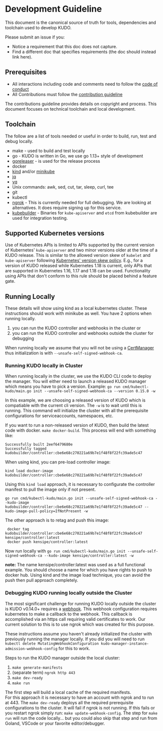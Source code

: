 # Development Guideline

This document is the canonical source of truth for tools, dependencies and toolchain used to develop KUDO.

Please submit an issue if you:
* Notice a requirement that this doc does not capture.
* Find a different doc that specifies requirements (the doc should instead link here).


## Prerequisites

* All interactions including code and comments need to follow the [code of conduct](code-of-conduct.md)
* All Contributions must follow the [contribution guideline](CONTRIBUTING.md)

The contributions guideline provides details on copyright and process.  This document focuses on technical toolchain and local development.

## Toolchain

The follow are a list of tools needed or useful in order to build, run, test and debug locally.

* make - used to build and test locally
* go - KUDO is written in Go, we use go 1.13+ style of development
* [goreleaser](https://goreleaser.com/) - is used for the release process
* docker
* [kind](https://kind.sigs.k8s.io/) and/or [minikube](https://kubernetes.io/docs/tasks/tools/install-minikube/)
* [jq](https://stedolan.github.io/jq/)
* [yq](https://github.com/mikefarah/yq)
* Unix commands:  awk, sed, cut, tar, sleep, curl, tee
* git
* kubectl
* [ngrok](https://ngrok.com/) - This is currently needed for full debugging. We are looking at alternatives. It does require signing up for this service.
* [kubebuilder](https://github.com/kubernetes-sigs/kubebuilder) - Binaries for `kube-apiserver` and `etcd` from kubebuilder are used for integration testing.

## Supported Kubernetes versions

Use of Kubernetes APIs is limited to APIs supported by the current version of Kubernetes' `kube-apiserver` and two minor versions older at the time of a KUDO release. This is similar to the allowed version skew of `kubelet` and `kube-apiserver` following [Kubernetes' version skew policy](https://kubernetes.io/docs/setup/release/version-skew-policy/). E.g., for a version of KUDO released while Kubernetes 1.18 is current, only APIs that are supported in Kubernetes 1.16, 1.17 and 1.18 can be used.
Functionality using APIs that don't conform to this rule should be placed behind a feature gate.

## Running Locally

These details will show using kind as a local kubernetes cluster.  These instructions should work with minikube as well.
You have 2 options when running locally.
1. you can run the KUDO controller and webhooks in the cluster or
2. you can run the KUDO controller and webhooks outside the cluster for debugging

When running locally we assume that you will not be using a [CertManager](https://cert-manager.io/docs/) thus initialization is with `--unsafe-self-signed-webhook-ca`.

### Running KUDO locally in Cluster

When running locally in the cluster, we use the KUDO CLI code to deploy the manager. You will either need to launch a released KUDO manager which means you have to pick a version.  Example:
`go run cmd/kubectl-kudo/main.go init --unsafe-self-signed-webhook-ca --version 0.15.0 -w`

In this example, we are choosing a released version of KUDO which is compatiable with the current cli version.  The `-w` is to wait until this is running.
This command will initialize the cluster with all the prerequisite configurations for serviceaccounts, namespaces, etc.

If you want to run a non-released version of KUDO, then build the latest code with docker.  `make docker-build`.  This process will end with something like:
```
Successfully built 2eef6479680e
Successfully tagged kudobuilder/controller:cbe6e68c270221a69b7e1f48f8f22fc39ade5c47
```
When using kind, you can pre-load controller image:
```
kind load docker-image kudobuilder/controller:cbe6e68c270221a69b7e1f48f8f22fc39ade5c47
```
Using this `kind load` approach, it is necessary to configurate the controller manifest to pull the image only if not present.
```
go run cmd/kubectl-kudo/main.go init --unsafe-self-signed-webhook-ca --kudo-image  kudobuilder/controller:cbe6e68c270221a69b7e1f48f8f22fc39ade5c47 --kudo-image-pull-policy=IfNotPresent -w
```

The other approach is to retag and push this image:
```
 docker tag  kudobuilder/controller:cbe6e68c270221a69b7e1f48f8f22fc39ade5c47 kensipe/controller:latest
 docker push kensipe/controller:latest
```

Now run locally with `go run cmd/kubectl-kudo/main.go init --unsafe-self-signed-webhook-ca --kudo-image kensipe/controller:latest -w`

**note:** The name kensipe/controller:latest was used as a full functional example.  You should choose a name for which you have rights to push to docker hub.  Using kind and the image load technique, you can avoid the push then pull approach completely.

### Debugging KUDO running locally outside the Cluster

The most significant challenge for running KUDO locally outside the cluster is KUDO v0.14.0+ requires a [webhook](https://kubernetes.io/docs/reference/access-authn-authz/extensible-admission-controllers/).  This webhook configuration requires kubernetes to make a callback to the webhook.  This callback is accomplished via an https call requiring valid certificates to work.  Our current solution to this is to use ngrok which was created for this purpose.

These instructions assume you haven't already initialized the cluster with previously running the manager locally.  If you did you will need to run `kubectl delete MutatingWebhookConfiguration kudo-manager-instance-admission-webhook-config` for this to work.

Steps to run the KUDO manager outside the local cluster:

1. `make generate-manifests`
1. (separate term) `ngrok http 443`
1. `make dev-ready`
1. `make run`

The first step will build a local cache of the required manifests.  
For this approach it is necessary to have an account with ngrok and to run at 443.
The `make dev-ready` deploys all the required prerequisite configurations to the cluster.  It will fail if ngrok is not running. If this fails or you restart ngrok simply run: `make update-webhook-config`.
The step for `make run` will run the code locally... but you could also skip that step and run from Goland, VSCode or your favorite editor/debugger.
